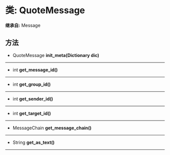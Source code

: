# 类: QuoteMessage  
  
**继承自:** Message  
  
## 方法 
  
- QuoteMessage **init_meta(Dictionary dic)**  
  
---  
  
- int **get_message_id()**  
  
---  
  
- int **get_group_id()**  
  
---  
  
- int **get_sender_id()**  
  
---  
  
- int **get_target_id()**  
  
---  
  
- MessageChain **get_message_chain()**  
  
---  
  
- String **get_as_text()**  
  
---  
  

